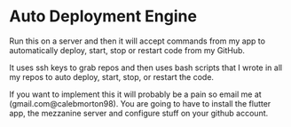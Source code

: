 # Auto Deployment Engine

Run this on a server and then it will accept commands from my app to automatically deploy, start, stop or restart code from my GitHub.

It uses ssh keys to grab repos and then uses bash scripts that I wrote in all my repos to auto deploy, start, stop, or restart the code.

If you want to implement this it will probably be a pain so email me at (gmail.com@calebmorton98). You are going to have to install the flutter app, the mezzanine server and configure stuff on your github account.
